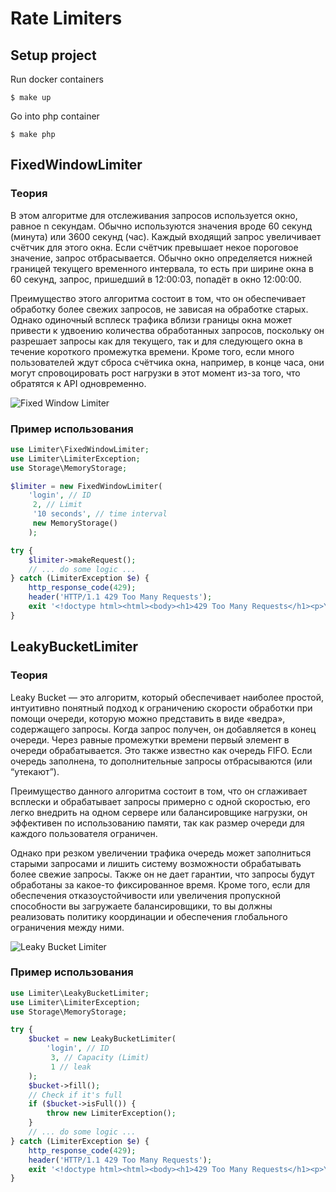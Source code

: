 # Rate Limiters
## Setup project
Run docker containers
```
$ make up
```
Go into php container
```
$ make php
```
## FixedWindowLimiter

### Теория
В этом алгоритме для отслеживания запросов используется окно, равное n секундам. Обычно используются значения вроде 60 секунд (минута) или 3600 секунд (час). Каждый входящий запрос увеличивает счётчик для этого окна. Если счётчик превышает некое пороговое значение, запрос отбрасывается. Обычно окно определяется нижней границей текущего временного интервала, то есть при ширине окна в 60 секунд, запрос, пришедший в 12:00:03, попадёт в окно 12:00:00.

Преимущество этого алгоритма состоит в том, что он обеспечивает обработку более свежих запросов, не зависая на обработке старых. Однако одиночный всплеск трафика вблизи границы окна может привести к удвоению количества обработанных запросов, поскольку он разрешает запросы как для текущего, так и для следующего окна в течение короткого промежутка времени. Кроме того, если много пользователей ждут сброса счётчика окна, например, в конце часа, они могут спровоцировать рост нагрузки в этот момент из-за того, что обратятся к API одновременно.

![Fixed Window Limiter](https://raw.github.com/SunDrop/RateLimiter/master/doc/fixed-window.gif)

### Пример использования

```php
use Limiter\FixedWindowLimiter;
use Limiter\LimiterException;
use Storage\MemoryStorage;

$limiter = new FixedWindowLimiter(
    'login', // ID
     2, // Limit
     '10 seconds', // time interval
     new MemoryStorage()
    );

try {
    $limiter->makeRequest();
    // ... do some logic ...
} catch (LimiterException $e) {
    http_response_code(429);
    header('HTTP/1.1 429 Too Many Requests');
    exit '<!doctype html><html><body><h1>429 Too Many Requests</h1><p>You seem to be doing a lot of requests. You\'re now cooling down.</p></body></html>';
}
```

## LeakyBucketLimiter

### Теория
Leaky Bucket — это алгоритм, который обеспечивает наиболее простой, интуитивно понятный подход к ограничению скорости обработки при помощи очереди, которую можно представить в виде «ведра», содержащего запросы. Когда запрос получен, он добавляется в конец очереди. Через равные промежутки времени первый элемент в очереди обрабатывается. Это также известно как очередь FIFO. Если очередь заполнена, то дополнительные запросы отбрасываются (или “утекают”).

Преимущество данного алгоритма состоит в том, что он сглаживает всплески и обрабатывает запросы примерно с одной скоростью, его легко внедрить на одном сервере или балансировщике нагрузки, он эффективен по использованию памяти, так как размер очереди для каждого пользователя ограничен.

Однако при резком увеличении трафика очередь может заполниться старыми запросами и лишить систему возможности обрабатывать более свежие запросы. Также он не дает гарантии, что запросы будут обработаны за какое-то фиксированное время. Кроме того, если для обеспечения отказоустойчивости или увеличения пропускной способности вы загружаете балансировщики, то вы должны реализовать политику координации и обеспечения глобального ограничения между ними.

![Leaky Bucket Limiter](https://raw.github.com/SunDrop/RateLimiter/master/doc/leaky-bucket.gif)

### Пример использования

```php
use Limiter\LeakyBucketLimiter;
use Limiter\LimiterException;
use Storage\MemoryStorage;

try {
    $bucket = new LeakyBucketLimiter(
        'login', // ID
         3, // Capacity (Limit)
         1 // leak
    );
    $bucket->fill();
    // Check if it's full
    if ($bucket->isFull()) {
        throw new LimiterException();
    }
    // ... do some logic ...
} catch (LimiterException $e) {
    http_response_code(429);
    header('HTTP/1.1 429 Too Many Requests');
    exit '<!doctype html><html><body><h1>429 Too Many Requests</h1><p>You seem to be doing a lot of requests. You\'re now cooling down.</p></body></html>';
}
```
